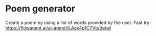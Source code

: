 # Poem generator
Create a poem by using a list of words provided by the user.
Fast try: https://flowagent.ai/ai-agent/ILAex4p1C7Vb/detail
